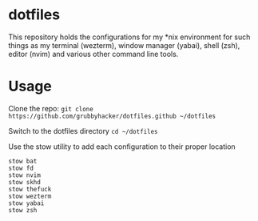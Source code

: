 # dotfiles
This repository holds the configurations for my *nix environment for such things as my terminal (wezterm), window manager (yabai), shell (zsh), editor (nvim) and various other command line tools.

# Usage
Clone the repo:
``` git clone https://github.com/grubbyhacker/dotfiles.github ~/dotfiles ```

Switch to the dotfiles directory
```cd ~/dotfiles ```

Use the stow utility to add each configuration to their proper location
```
stow bat
stow fd
stow nvim
stow skhd
stow thefuck
stow wezterm
stow yabai
stow zsh
```
